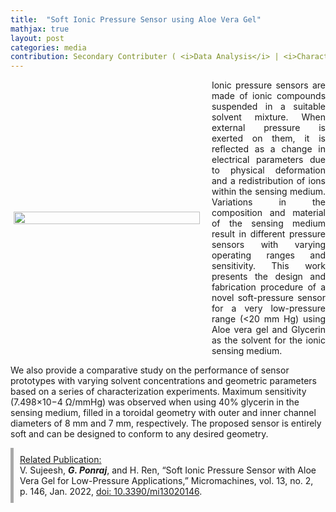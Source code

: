 ```yaml
---
title:  "Soft Ionic Pressure Sensor using Aloe Vera Gel"
mathjax: true
layout: post
categories: media
contribution: Secondary Contributer ( <i>Data Analysis</i> | <i>Characterization</i> | <i>Visualization</i> | <i>Supervision</i> | <i>Writing</i> )
---
```

<style>
  .post_container {
  display: flex;
  flex-direction: row;
  align-items: center;
  justify-content: space-between;
  flex-wrap: wrap;
}

/* Set padding-left or padding-right equal to 0 in main code */
.flex-item-text {
  flex: 35%;
/*   border: 1px solid blue; */
  padding-left:1em;
  padding-right:1em;
  justify-content: space-around;
}

.flex-item-pic {
  flex: 58%;
/*   border: 1px solid blue; */
  padding: 5px;
  align-content: space-around;
}

/* Responsive layout - makes a one column layout instead of a two-column layout */
@media (max-width: 800px) {
  .post_container {
    flex-direction: column;
  }
  .flex-item-text{
    padding: 0px;
  }
  .flex-item-pic{
    max-width: 90%;
  }
}

</style>

<div class="post_container">
      <div class="flex-item-pic">
        <img src="/GodwinPonraj/assets/Fig_Aloe_sensor.jpg" width = "100%" height = "100%">
      </div>
      <div class="flex-item-text" align="justify" style="padding-right:0px">
        Ionic pressure sensors are made of ionic compounds suspended in a suitable solvent mixture. When external pressure is exerted on them, it is reflected as a change in electrical parameters due to physical deformation and a redistribution of ions within the sensing medium. Variations in the composition and material of the sensing medium result in different pressure sensors with varying operating ranges and sensitivity. This work presents the design and fabrication procedure of a novel soft-pressure sensor for a very low-pressure range (<20 mm Hg) using Aloe vera gel and Glycerin as the solvent for the ionic sensing medium.
      </div>
</div>

<!--more-->
We also provide a comparative study on the performance of sensor prototypes with varying solvent concentrations and geometric parameters based on a series of characterization experiments. Maximum sensitivity (7.498×10−4 Ω/mmHg) was observed when using 40% glycerin in the sensing medium, filled in a toroidal geometry with outer and inner channel diameters of 8 mm and 7 mm, respectively. The proposed sensor is entirely soft and can be designed to conform to any desired geometry.

<div style="border-left: 5px solid darkgray; padding:10px;">
<u>Related Publication:</u><br>
V. Sujeesh, <b><i>G. Ponraj</i></b>, and H. Ren, “Soft Ionic Pressure Sensor with Aloe Vera Gel for Low-Pressure Applications,” Micromachines, vol. 13, no. 2, p. 146, Jan. 2022, <a href="https://www.mdpi.com/1455636">doi: 10.3390/mi13020146</a>.
